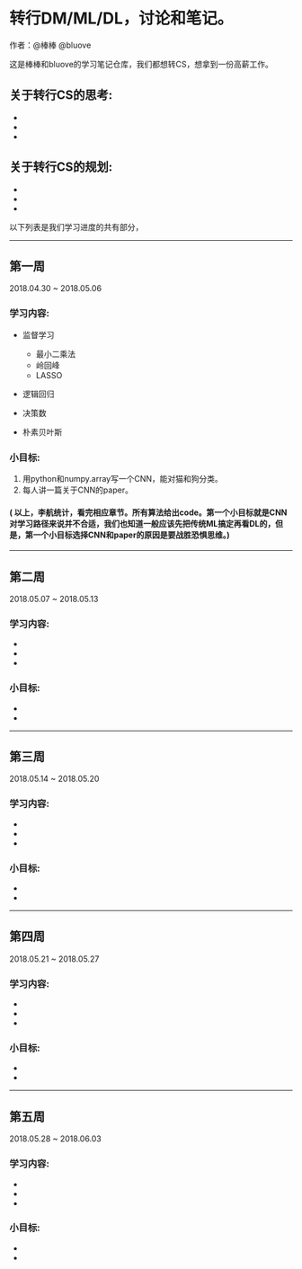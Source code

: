# 转行DM/ML/DL，讨论和笔记。

作者：@棒棒 @bluove

这是棒棒和bluove的学习笔记仓库，我们都想转CS，想拿到一份高薪工作。

## 关于转行CS的思考:

-
-
-

## 关于转行CS的规划:

-
-
-

以下列表是我们学习进度的共有部分，

---
## 第一周
2018.04.30 ~ 2018.05.06

### 学习内容:
- 监督学习
  - 最小二乘法
  - 岭回峰
  - LASSO

- 逻辑回归

- 决策数

- 朴素贝叶斯

### 小目标:
1. 用python和numpy.array写一个CNN，能对猫和狗分类。
2. 每人讲一篇关于CNN的paper。

#### ( 以上，李航统计，看完相应章节。所有算法给出code。第一个小目标就是CNN对学习路径来说并不合适，我们也知道一般应该先把传统ML搞定再看DL的，但是，第一个小目标选择CNN和paper的原因是要战胜恐惧思维。)

---
## 第二周
2018.05.07 ~ 2018.05.13

### 学习内容:

-
-
-

### 小目标:

-
-

---
## 第三周
2018.05.14 ~ 2018.05.20

### 学习内容:

-
-
-

### 小目标:

-
-

---
## 第四周
2018.05.21 ~ 2018.05.27

### 学习内容:

-
-
-

### 小目标:

-
-

---
## 第五周
2018.05.28 ~ 2018.06.03

### 学习内容:

-
-
-

### 小目标:

-
-

